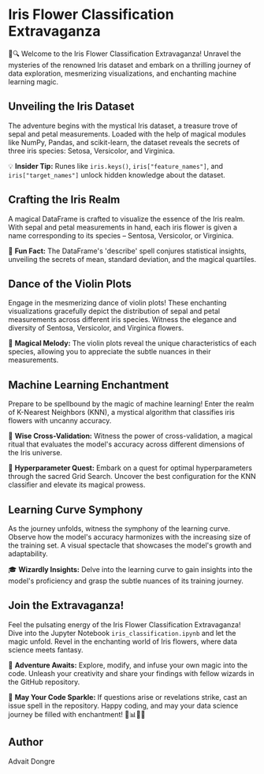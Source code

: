 # Iris Flower Classification Extravaganza

🌺🔍 Welcome to the Iris Flower Classification Extravaganza! Unravel the mysteries of the renowned Iris dataset and embark on a thrilling journey of data exploration, mesmerizing visualizations, and enchanting machine learning magic.

## Unveiling the Iris Dataset

The adventure begins with the mystical Iris dataset, a treasure trove of sepal and petal measurements. Loaded with the help of magical modules like NumPy, Pandas, and scikit-learn, the dataset reveals the secrets of three iris species: Setosa, Versicolor, and Virginica.

💡 **Insider Tip:** Runes like `iris.keys()`, `iris["feature_names"]`, and `iris["target_names"]` unlock hidden knowledge about the dataset.

## Crafting the Iris Realm

A magical DataFrame is crafted to visualize the essence of the Iris realm. With sepal and petal measurements in hand, each iris flower is given a name corresponding to its species – Sentosa, Versicolor, or Virginica.

🌟 **Fun Fact:** The DataFrame's 'describe' spell conjures statistical insights, unveiling the secrets of mean, standard deviation, and the magical quartiles.

## Dance of the Violin Plots

Engage in the mesmerizing dance of violin plots! These enchanting visualizations gracefully depict the distribution of sepal and petal measurements across different iris species. Witness the elegance and diversity of Sentosa, Versicolor, and Virginica flowers.

🎻 **Magical Melody:** The violin plots reveal the unique characteristics of each species, allowing you to appreciate the subtle nuances in their measurements.

## Machine Learning Enchantment

Prepare to be spellbound by the magic of machine learning! Enter the realm of K-Nearest Neighbors (KNN), a mystical algorithm that classifies iris flowers with uncanny accuracy.

🔮 **Wise Cross-Validation:** Witness the power of cross-validation, a magical ritual that evaluates the model's accuracy across different dimensions of the Iris universe.

🌌 **Hyperparameter Quest:** Embark on a quest for optimal hyperparameters through the sacred Grid Search. Uncover the best configuration for the KNN classifier and elevate its magical prowess.

## Learning Curve Symphony

As the journey unfolds, witness the symphony of the learning curve. Observe how the model's accuracy harmonizes with the increasing size of the training set. A visual spectacle that showcases the model's growth and adaptability.

🎓 **Wizardly Insights:** Delve into the learning curve to gain insights into the model's proficiency and grasp the subtle nuances of its training journey.

## Join the Extravaganza!

Feel the pulsating energy of the Iris Flower Classification Extravaganza! Dive into the Jupyter Notebook `iris_classification.ipynb` and let the magic unfold. Revel in the enchanting world of Iris flowers, where data science meets fantasy.

🚀 **Adventure Awaits:** Explore, modify, and infuse your own magic into the code. Unleash your creativity and share your findings with fellow wizards in the GitHub repository.

🌟 **May Your Code Sparkle:** If questions arise or revelations strike, cast an issue spell in the repository. Happy coding, and may your data science journey be filled with enchantment! 🌸📊🧙‍♂️

## Author
Advait Dongre
